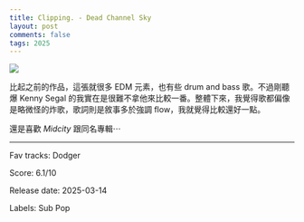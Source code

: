 ```yaml
---
title: Clipping. - Dead Channel Sky
layout: post
comments: false
tags: 2025
---
```


![](https://i.discogs.com/fR7sQlLkPLDHsta3TrDNN2PO-fO4T_eSMiEdCpXEH1o/rs:fit/g:sm/q:90/h:600/w:600/czM6Ly9kaXNjb2dz/LWRhdGFiYXNlLWlt/YWdlcy9SLTMzMzk1/MjU1LTE3NDE4Njgx/NTUtNTYwOC5qcGVn.jpeg)

比起之前的作品，這張就很多 EDM 元素，也有些 drum and bass 歌。不過剛聽爆 Kenny Segal 的我實在是很難不拿他來比較一番。整體下來，我覺得歌都偏像是略微怪的炸歌，歌詞則是敘事多於強調 flow，我就覺得比較還好一點。

還是喜歡 _Midcity_ 跟同名專輯⋯

---

Fav tracks: Dodger

Score: 6.1/10

Release date: 2025-03-14

Labels: Sub Pop

